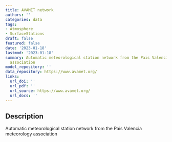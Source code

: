```yaml
---
title: AVAMET network
authors: ''
categories: data
tags:
- Atmosphere
- SurfaceStations
draft: false
featured: false
date: '2023-01-18'
lastmod: '2023-01-18'
summary: Automatic meteorological station network from the Pais Valencia meteorology
  association
model_repository: ''
data_repository: https://www.avamet.org/
links:
  url_doi: ''
  url_pdf: ''
  url_source: https://www.avamet.org/
  url_docs: ''
---
```


## Description

Automatic meteorological station network from the Pais Valencia meteorology association

